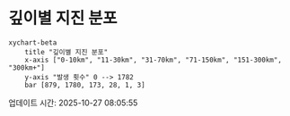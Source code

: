 # 깊이별 지진 분포

```mermaid
xychart-beta
    title "깊이별 지진 분포"
    x-axis ["0-10km", "11-30km", "31-70km", "71-150km", "151-300km", "300km+"]
    y-axis "발생 횟수" 0 --> 1782
    bar [879, 1780, 173, 28, 1, 3]
```

업데이트 시간: 2025-10-27 08:05:55
